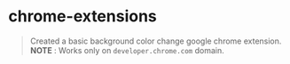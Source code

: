 # chrome-extensions

> Created a basic background color change google chrome extension.  
> **NOTE** : Works only on `developer.chrome.com` domain.
